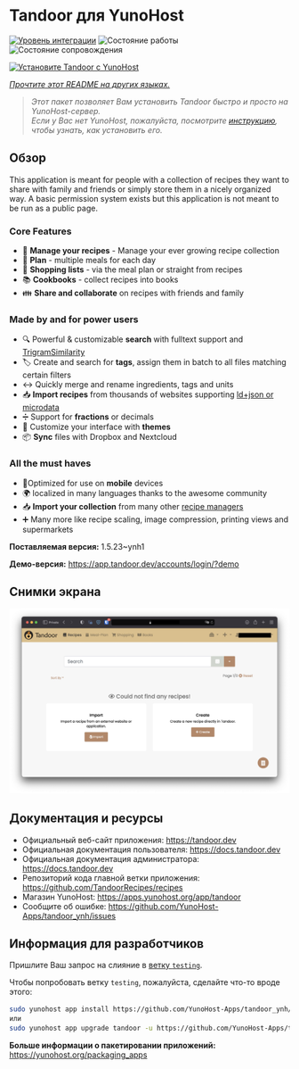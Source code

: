 <!--
Важно: этот README был автоматически сгенерирован <https://github.com/YunoHost/apps/tree/master/tools/readme_generator>
Он НЕ ДОЛЖЕН редактироваться вручную.
-->

# Tandoor для YunoHost

[![Уровень интеграции](https://apps.yunohost.org/badge/integration/tandoor)](https://ci-apps.yunohost.org/ci/apps/tandoor/)
![Состояние работы](https://apps.yunohost.org/badge/state/tandoor)
![Состояние сопровождения](https://apps.yunohost.org/badge/maintained/tandoor)

[![Установите Tandoor с YunoHost](https://install-app.yunohost.org/install-with-yunohost.svg)](https://install-app.yunohost.org/?app=tandoor)

*[Прочтите этот README на других языках.](./ALL_README.md)*

> *Этот пакет позволяет Вам установить Tandoor быстро и просто на YunoHost-сервер.*  
> *Если у Вас нет YunoHost, пожалуйста, посмотрите [инструкцию](https://yunohost.org/install), чтобы узнать, как установить его.*

## Обзор

This application is meant for people with a collection of recipes they want to share with family and friends or simply
store them in a nicely organized way. A basic permission system exists but this application is not meant to be run as 
a public page.

### Core Features

- 🥗 **Manage your recipes** - Manage your ever growing recipe collection
- 📆 **Plan** - multiple meals for each day
- 🛒 **Shopping lists** - via the meal plan or straight from recipes
- 📚 **Cookbooks** - collect recipes into books
- 👪 **Share and collaborate** on recipes with friends and family

### Made by and for power users

- 🔍 Powerful & customizable **search** with fulltext support and [TrigramSimilarity](https://docs.djangoproject.com/en/3.0/ref/contrib/postgres/search/#trigram-similarity)
- 🏷️ Create and search for **tags**, assign them in batch to all files matching certain filters
- ↔️ Quickly merge and rename ingredients, tags and units 
- 📥️ **Import recipes** from thousands of websites supporting [ld+json or microdata](https://schema.org/Recipe)
- ➗ Support for **fractions** or decimals
- 🎨 Customize your interface with **themes**
- 📦 **Sync** files with Dropbox and Nextcloud
  
### All the must haves

- 📱Optimized for use on **mobile** devices
- 🌍 localized in many languages thanks to the awesome community
- 📥️ **Import your collection** from many other [recipe managers](https://docs.tandoor.dev/features/import_export/)
- ➕ Many more like recipe scaling, image compression, printing views and supermarkets

**Поставляемая версия:** 1.5.23~ynh1

**Демо-версия:** <https://app.tandoor.dev/accounts/login/?demo>

## Снимки экрана

![Снимок экрана Tandoor](./doc/screenshots/example.jpg)

## Документация и ресурсы

- Официальный веб-сайт приложения: <https://tandoor.dev>
- Официальная документация пользователя: <https://docs.tandoor.dev>
- Официальная документация администратора: <https://docs.tandoor.dev>
- Репозиторий кода главной ветки приложения: <https://github.com/TandoorRecipes/recipes>
- Магазин YunoHost: <https://apps.yunohost.org/app/tandoor>
- Сообщите об ошибке: <https://github.com/YunoHost-Apps/tandoor_ynh/issues>

## Информация для разработчиков

Пришлите Ваш запрос на слияние в [ветку `testing`](https://github.com/YunoHost-Apps/tandoor_ynh/tree/testing).

Чтобы попробовать ветку `testing`, пожалуйста, сделайте что-то вроде этого:

```bash
sudo yunohost app install https://github.com/YunoHost-Apps/tandoor_ynh/tree/testing --debug
или
sudo yunohost app upgrade tandoor -u https://github.com/YunoHost-Apps/tandoor_ynh/tree/testing --debug
```

**Больше информации о пакетировании приложений:** <https://yunohost.org/packaging_apps>
